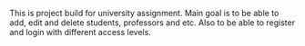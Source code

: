 This is project build for university assignment. Main goal is to be able to add, edit and delete students, professors and etc. 
Also to be able to register and login with different access levels.



